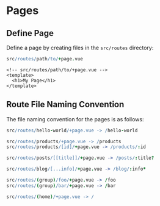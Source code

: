 # Pages

## Define Page

Define a page by creating files in the `src/routes` directory:

```coffee
src/routes/path/to/+page.vue
```

```vue
<!-- src/routes/path/to/+page.vue -->
<template>
  <h1>My Page</h1>
</template>
```

## Route File Naming Convention

The file naming convention for the pages is as follows:

```coffee
src/routes/hello-world/+page.vue -> /hello-world

src/routes/products/+page.vue -> /products
src/routes/products/[id]/+page.vue -> /products/:id

src/routes/posts/[[title]]/+page.vue -> /posts/:title?

src/routes/blog/[...info]/+page.vue -> /blog/:info*

src/routes/(group)/foo/+page.vue -> /foo
src/routes/(group)/bar/+page.vue -> /bar

src/routes/(home)/+page.vue -> /
```
